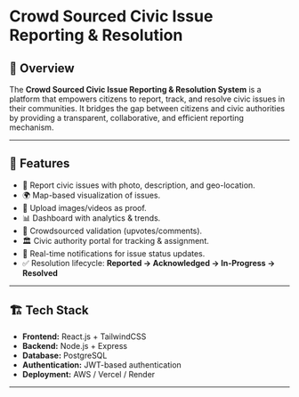 # Crowd Sourced Civic Issue Reporting & Resolution  

## 📌 Overview  
The **Crowd Sourced Civic Issue Reporting & Resolution System** is a platform that empowers citizens to report, track, and resolve civic issues in their communities. It bridges the gap between citizens and civic authorities by providing a transparent, collaborative, and efficient reporting mechanism.  

---

## 🚀 Features  
- 📝 Report civic issues with photo, description, and geo-location.  
- 🌍 Map-based visualization of issues.  
- 📸 Upload images/videos as proof.  
- 📊 Dashboard with analytics & trends.  
- 👥 Crowdsourced validation (upvotes/comments).  
- 🏛 Civic authority portal for tracking & assignment.  
- 🔔 Real-time notifications for issue status updates.  
- ✅ Resolution lifecycle: **Reported → Acknowledged → In-Progress → Resolved**  

---

## 🏗 Tech Stack  
- **Frontend:** React.js + TailwindCSS  
- **Backend:** Node.js + Express  
- **Database:** PostgreSQL  
- **Authentication:** JWT-based authentication  
- **Deployment:** AWS / Vercel / Render  

---
